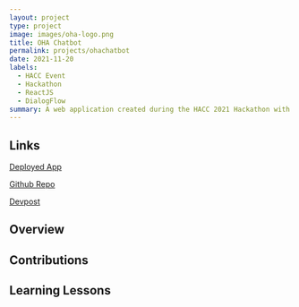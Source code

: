 ```yaml
---
layout: project
type: project
image: images/oha-logo.png
title: OHA Chatbot
permalink: projects/ohachatbot
date: 2021-11-20
labels:
  - HACC Event
  - Hackathon
  - ReactJS
  - DialogFlow
summary: A web application created during the HACC 2021 Hackathon with the goal of assisting the Office of Hawaiian Affairs (OHA) with their issue of 50% of their calls being easily resolved or is not under the OHA responsibilites.
---
```


## Links

[Deployed App](https://ohachatbot.meteorapp.com/#/)

[Github Repo](https://github.com/HACC2021/TeamName404)

[Devpost](https://devpost.com/software/oha-chatbot-team-name-404)

## Overview

## Contributions

## Learning Lessons